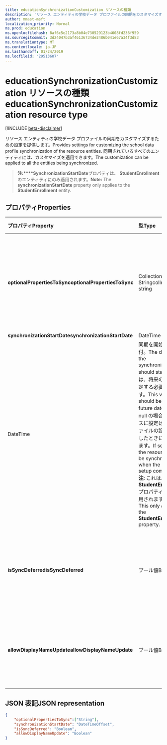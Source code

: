 ```yaml
---
title: educationSynchronizationCustomization リソースの種類
description: 'リソース エンティティの学校データ プロファイルの同期をカスタマイズするための設定を提供します。 同期されているすべてのエンティティには、カスタマイズを適用できます。 '
author: mmast-msft
localization_priority: Normal
ms.prod: education
ms.openlocfilehash: 8af6c5e2173a8b04e730529123b4608fd236f959
ms.sourcegitcommit: 3d24047b3af46136734de2486b041e67a34f3d83
ms.translationtype: MT
ms.contentlocale: ja-JP
ms.lasthandoff: 01/24/2019
ms.locfileid: "29513607"
---
```

# <a name="educationsynchronizationcustomization-resource-type"></a><span data-ttu-id="64b72-104">educationSynchronizationCustomization リソースの種類</span><span class="sxs-lookup"><span data-stu-id="64b72-104">educationSynchronizationCustomization resource type</span></span>

[!INCLUDE [beta-disclaimer](../../includes/beta-disclaimer.md)]

<span data-ttu-id="64b72-105">リソース エンティティの学校データ プロファイルの同期をカスタマイズするための設定を提供します。</span><span class="sxs-lookup"><span data-stu-id="64b72-105">Provides settings for customizing the school data profile synchronization of the resource entities.</span></span> <span data-ttu-id="64b72-106">同期されているすべてのエンティティには、カスタマイズを適用できます。</span><span class="sxs-lookup"><span data-stu-id="64b72-106">The customization can be applied to all the entities being synchronized.</span></span> 

><span data-ttu-id="64b72-107">**注:\*\*\*\*SynchronizationStartDate**プロパティは、 **StudentEnrollment**のエンティティにのみ適用されます。</span><span class="sxs-lookup"><span data-stu-id="64b72-107">**Note:** The **synchronizationStartDate** property only applies to the **StudentEnrollment** entity.</span></span>

## <a name="properties"></a><span data-ttu-id="64b72-108">プロパティ</span><span class="sxs-lookup"><span data-stu-id="64b72-108">Properties</span></span>

| <span data-ttu-id="64b72-109">プロパティ</span><span class="sxs-lookup"><span data-stu-id="64b72-109">Property</span></span> | <span data-ttu-id="64b72-110">型</span><span class="sxs-lookup"><span data-stu-id="64b72-110">Type</span></span> | <span data-ttu-id="64b72-111">説明</span><span class="sxs-lookup"><span data-stu-id="64b72-111">Description</span></span> |
|:-|:-|:-|
| <span data-ttu-id="64b72-112">**optionalPropertiesToSync**</span><span class="sxs-lookup"><span data-stu-id="64b72-112">**optionalPropertiesToSync**</span></span> | <span data-ttu-id="64b72-113">Collection of String</span><span class="sxs-lookup"><span data-stu-id="64b72-113">collection of string</span></span> |  <span data-ttu-id="64b72-114">同期するプロパティ名のコレクションです。かどうかのセットを null に、すべてのプロパティが同期します。</span><span class="sxs-lookup"><span data-stu-id="64b72-114">The collection of property names to sync. If set to null, all properties will be synchronized.</span></span>       |
| <span data-ttu-id="64b72-115">**synchronizationStartDate**</span><span class="sxs-lookup"><span data-stu-id="64b72-115">**synchronizationStartDate**</span></span> | <span data-ttu-id="64b72-116">DateTime
</span><span class="sxs-lookup"><span data-stu-id="64b72-116">DateTime</span></span> |  <span data-ttu-id="64b72-117">同期を開始する日付。</span><span class="sxs-lookup"><span data-stu-id="64b72-117">The date that the synchronization should start.</span></span> <span data-ttu-id="64b72-118">この値は、将来の日付に設定する必要があります。</span><span class="sxs-lookup"><span data-stu-id="64b72-118">This value should be set to a future date.</span></span> <span data-ttu-id="64b72-119">場合は null の場合、リソースに設定は、プロファイルの設定が完了したときに同期されます。</span><span class="sxs-lookup"><span data-stu-id="64b72-119">If set to null, the resource will be synchronized when the profile setup completes.</span></span> <span data-ttu-id="64b72-120">**注:** これは、 **StudentEnrollment**プロパティにのみ適用されます。</span><span class="sxs-lookup"><span data-stu-id="64b72-120">**Note:** This only applies to the **StudentEnrollment** property.</span></span>      |
|<span data-ttu-id="64b72-121">**isSyncDeferred**</span><span class="sxs-lookup"><span data-stu-id="64b72-121">**isSyncDeferred**</span></span> |<span data-ttu-id="64b72-122">ブール値</span><span class="sxs-lookup"><span data-stu-id="64b72-122">Boolean</span></span> | <span data-ttu-id="64b72-123">親エンティティの同期がそれ以降の日付に延期されたかどうかを示します。</span><span class="sxs-lookup"><span data-stu-id="64b72-123">Indicates whether synchronization of the parent entity is deferred to a later date.</span></span> |
| <span data-ttu-id="64b72-124">**allowDisplayNameUpdate**</span><span class="sxs-lookup"><span data-stu-id="64b72-124">**allowDisplayNameUpdate**</span></span> | <span data-ttu-id="64b72-125">ブール値</span><span class="sxs-lookup"><span data-stu-id="64b72-125">Boolean</span></span> |  <span data-ttu-id="64b72-126">同期によって、リソースの表示名を上書きするかどうかを示します。</span><span class="sxs-lookup"><span data-stu-id="64b72-126">Indicates whether the display name of the resource can be overwritten by the sync.</span></span>         |


## <a name="json-representation"></a><span data-ttu-id="64b72-127">JSON 表記</span><span class="sxs-lookup"><span data-stu-id="64b72-127">JSON representation</span></span>
<!-- {
  "blockType": "resource",
  "optionalProperties": [

  ],
  "@odata.type": "microsoft.graph.educationSynchronizationCustomization"
}-->

```json
{  
    "optionalPropertiesToSync":["String"],
    "synchronizationStartDate": "DateTimeOffset",
    "isSyncDeferred": "Boolean",
    "allowDisplayNameUpdate": "Boolean"
}
```
<!--
{
  "type": "#page.annotation",
  "suppressions": [
    "Error: /api-reference/beta/resources/educationsynchronizationcustomization.md:\r\n      Exception processing links.\r\n    System.ArgumentException: Link Definition was null. Link text: !INCLUDE [beta-disclaimer](../../includes/beta-disclaimer.md)\r\n      at ApiDoctor.Validation.DocFile.get_LinkDestinations()\r\n      at ApiDoctor.Validation.DocSet.ValidateLinks(Boolean includeWarnings, String[] relativePathForFiles, IssueLogger issues, Boolean requireFilenameCaseMatch, Boolean printOrphanedFiles)"
  ]
}
-->
